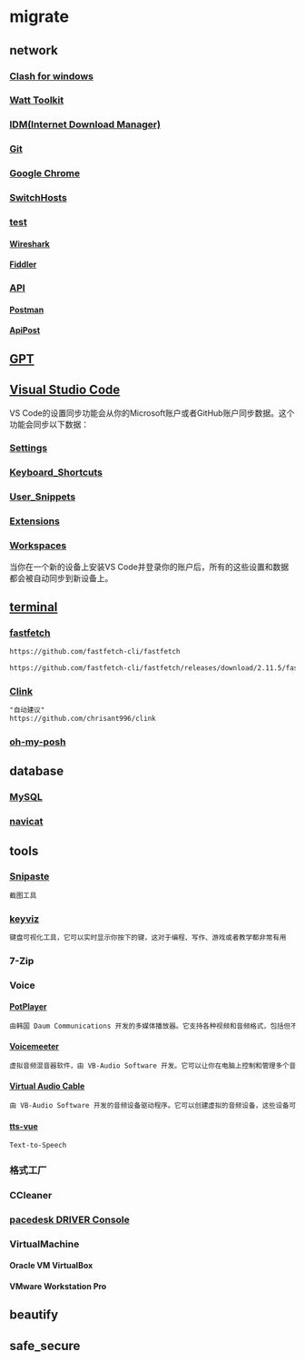 # migrate

## network

### [Clash for windows](/network/Clash/README.md)

### [Watt Toolkit](/network/Watt_Toolkit/README.md)

### [IDM(Internet Download Manager)](/network/IDM/README.md)

### [Git](/network/Git/README.md)

### [Google Chrome](/network/Google_Chrome/README.md)

### [SwitchHosts](/network/SwitchHosts/README.md)

### [test](/network/test/README.md)

#### [Wireshark](/network/test/Wireshark/README.md)

#### [Fiddler](/network/test/Fiddler/README.md)

### [API](/network/API/README.md)

#### [Postman](/network/API/Postman/README.md)

#### [ApiPost](/network/API/ApiPost/README.md)

## [GPT](/GPT/README.md)

## [Visual Studio Code](/vscode/README.md)

VS Code的设置同步功能会从你的Microsoft账户或者GitHub账户同步数据。这个功能会同步以下数据：

### [Settings](/vscode/Settings/README.md)

### [Keyboard_Shortcuts](/vscode/Keyboard_Shortcuts/README.md)

### [User_Snippets](/vscode/User_Snippets/README.md)

### [Extensions](/vscode/Extensions/README.md)

### [Workspaces](/vscode/Workspaces/README.md)

当你在一个新的设备上安装VS Code并登录你的账户后，所有的这些设置和数据都会被自动同步到新设备上。

## [terminal](/terminal/README.md)

### [fastfetch](/tools/fastfetch/README.md)

```md
https://github.com/fastfetch-cli/fastfetch

https://github.com/fastfetch-cli/fastfetch/releases/download/2.11.5/fastfetch-windows-amd64.7z
```

### [Clink](/terminal/clink/README.md)

```md
"自动建议"
https://github.com/chrisant996/clink
```

### [oh-my-posh](/terminal/oh-my-posh/README.md)

## database

### [MySQL](/database/MySQL/README.md)

### [navicat](/database/navicat/README.md)

## tools

### [Snipaste](/tools/Snipaste/README.md)

```md
截图工具
```

### [keyviz](/tools/keyviz/README.md)

```md
键盘可视化工具，它可以实时显示你按下的键，这对于编程、写作、游戏或者教学都非常有用
```

### 7-Zip

### Voice

#### [PotPlayer](/tools/PotPlayer/README.md)

```md
由韩国 Daum Communications 开发的多媒体播放器。它支持各种视频和音频格式，包括但不限于 AVI, MP4, FLV, WMV, MOV, RMVB, FLAC, AAC 等
```

#### [Voicemeeter](/tools/Voicemeeter/README.md)

```md
虚拟音频混音器软件，由 VB-Audio Software 开发。它可以让你在电脑上控制和管理多个音频输入和输出
```

#### [Virtual Audio Cable](/tools/Virtual_Audio_Cable/README.md)

```md
由 VB-Audio Software 开发的音频设备驱动程序。它可以创建虚拟的音频设备，这些设备可以用来路由和混合音频信号
```

#### [tts-vue](/tools/tts-vue/README.md)

```md
Text-to-Speech
```

### 格式工厂

### CCleaner

### [pacedesk DRIVER Console](/tools/pacedesk_DRIVER_Console/README.md)

### VirtualMachine

#### Oracle VM VirtualBox

#### VMware Workstation Pro

## beautify

## safe_secure
